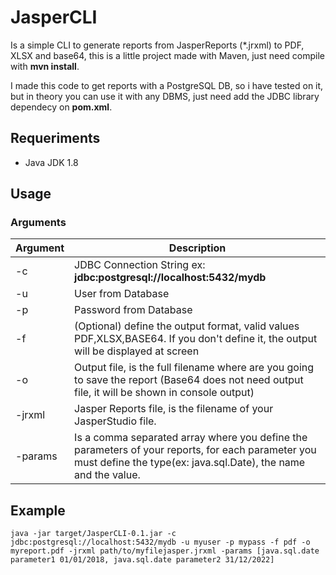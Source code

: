 # JasperCLI

Is a simple CLI to generate reports from JasperReports (*.jrxml) to PDF, XLSX and base64, this is a little project made with Maven, just need compile with **mvn install**.

I made this code to get reports with a PostgreSQL DB, so i have tested on it, but in theory you can use it with any DBMS, just need add the JDBC library dependecy on **pom.xml**.

## Requeriments

- Java JDK 1.8

## Usage

### Arguments

Argument | Description
---------|------------
-c | JDBC Connection String ex: **jdbc:postgresql://localhost:5432/mydb**
-u | User from Database
-p | Password from Database
-f | (Optional) define the output format, valid values PDF,XLSX,BASE64. If you don't define it, the output will be displayed at screen
-o | Output file, is the full filename where are you going to save the report (Base64 does not need output file, it will be shown in console output)
-jrxml | Jasper Reports file, is the filename of your JasperStudio file.
-params | Is a comma separated array where you define the parameters of your reports, for each parameter you must define the type(ex: java.sql.Date), the name and the value. 

## Example

```console
java -jar target/JasperCLI-0.1.jar -c jdbc:postgresql://localhost:5432/mydb -u myuser -p mypass -f pdf -o myreport.pdf -jrxml path/to/myfilejasper.jrxml -params [java.sql.date parameter1 01/01/2018, java.sql.date parameter2 31/12/2022]
```
